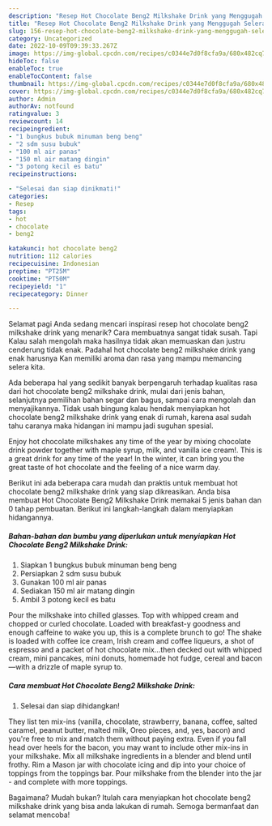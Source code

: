 ```yaml
---
description: "Resep Hot Chocolate Beng2 Milkshake Drink yang Menggugah Selera , Lezat"
title: "Resep Hot Chocolate Beng2 Milkshake Drink yang Menggugah Selera , Lezat"
slug: 156-resep-hot-chocolate-beng2-milkshake-drink-yang-menggugah-selera-lezat
category: Uncategorized
date: 2022-10-09T09:39:33.267Z
image: https://img-global.cpcdn.com/recipes/c0344e7d0f8cfa9a/680x482cq70/hot-chocolate-beng2-milkshake-drink-foto-resep-utama.jpg
hideToc: false
enableToc: true
enableTocContent: false
thumbnail: https://img-global.cpcdn.com/recipes/c0344e7d0f8cfa9a/680x482cq70/hot-chocolate-beng2-milkshake-drink-foto-resep-utama.jpg
cover: https://img-global.cpcdn.com/recipes/c0344e7d0f8cfa9a/680x482cq70/hot-chocolate-beng2-milkshake-drink-foto-resep-utama.jpg
author: Admin
authorAv: notfound
ratingvalue: 3
reviewcount: 14
recipeingredient:
- "1 bungkus bubuk minuman beng beng"
- "2 sdm susu bubuk"
- "100 ml air panas"
- "150 ml air matang dingin"
- "3 potong kecil es batu"
recipeinstructions:

- "Selesai dan siap dinikmati!"
categories:
- Resep
tags:
- hot
- chocolate
- beng2

katakunci: hot chocolate beng2 
nutrition: 112 calories
recipecuisine: Indonesian
preptime: "PT25M"
cooktime: "PT50M"
recipeyield: "1"
recipecategory: Dinner

---
```



Selamat pagi Anda sedang mencari inspirasi resep hot chocolate beng2 milkshake drink yang menarik? Cara membuatnya sangat tidak susah. Tapi Kalau salah mengolah maka hasilnya tidak akan memuaskan dan justru cenderung tidak enak. Padahal hot chocolate beng2 milkshake drink yang enak harusnya Kan memiliki aroma dan rasa yang mampu memancing selera kita.


Ada beberapa hal yang sedikit banyak berpengaruh terhadap kualitas rasa dari hot chocolate beng2 milkshake drink, mulai dari jenis bahan, selanjutnya pemilihan bahan segar dan bagus, sampai cara mengolah dan menyajikannya. Tidak usah bingung kalau hendak menyiapkan hot chocolate beng2 milkshake drink yang enak di rumah, karena asal sudah tahu caranya maka hidangan ini mampu jadi suguhan spesial.

Enjoy hot chocolate milkshakes any time of the year by mixing chocolate drink powder together with maple syrup, milk, and vanilla ice cream!. This is a great drink for any time of the year! In the winter, it can bring you the great taste of hot chocolate and the feeling of a nice warm day.


Berikut ini ada beberapa cara mudah dan praktis untuk membuat hot chocolate beng2 milkshake drink yang siap dikreasikan. Anda bisa membuat Hot Chocolate Beng2 Milkshake Drink memakai 5 jenis bahan dan 0 tahap pembuatan. Berikut ini langkah-langkah dalam menyiapkan hidangannya.

<!--inarticleads1-->

##### Bahan-bahan dan bumbu yang diperlukan untuk menyiapkan Hot Chocolate Beng2 Milkshake Drink:

1. Siapkan 1 bungkus bubuk minuman beng beng
1. Persiapkan 2 sdm susu bubuk
1. Gunakan 100 ml air panas
1. Sediakan 150 ml air matang dingin
1. Ambil 3 potong kecil es batu


Pour the milkshake into chilled glasses. Top with whipped cream and chopped or curled chocolate. Loaded with breakfast-y goodness and enough caffeine to wake you up, this is a complete brunch to go! The shake is loaded with coffee ice cream, Irish cream and coffee liqueurs, a shot of espresso and a packet of hot chocolate mix…then decked out with whipped cream, mini pancakes, mini donuts, homemade hot fudge, cereal and bacon—with a drizzle of maple syrup to. 

<!--inarticleads2-->

##### Cara membuat Hot Chocolate Beng2 Milkshake Drink:


1. Selesai dan siap dihidangkan!

They list ten mix-ins (vanilla, chocolate, strawberry, banana, coffee, salted caramel, peanut butter, malted milk, Oreo pieces, and, yes, bacon) and you&#39;re free to mix and match them without paying extra. Even if you fall head over heels for the bacon, you may want to include other mix-ins in your milkshake. Mix all milkshake ingredients in a blender and blend until frothy. Rim a Mason jar with chocolate icing and dip into your choice of toppings from the toppings bar. Pour milkshake from the blender into the jar - and complete with more toppings. 

Bagaimana? Mudah bukan? Itulah cara menyiapkan hot chocolate beng2 milkshake drink yang bisa anda lakukan di rumah. Semoga bermanfaat dan selamat mencoba!
